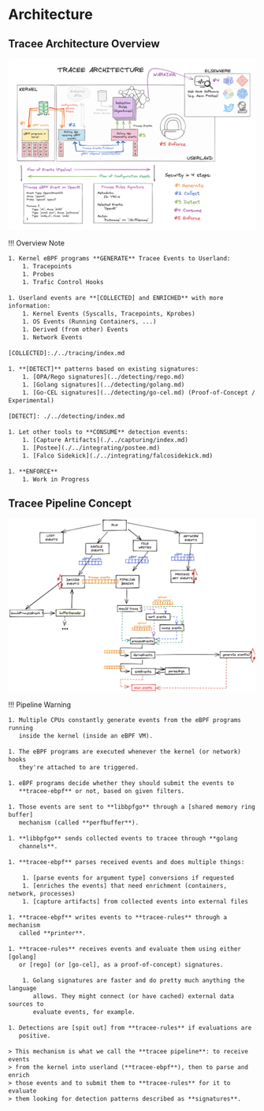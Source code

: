 # Architecture

## Tracee Architecture Overview

![Architecture](../../images/architecture.png)

!!! Overview Note

    1. Kernel eBPF programs **GENERATE** Tracee Events to Userland:
        1. Tracepoints
        1. Probes
        1. Trafic Control Hooks
    
    1. Userland events are **[COLLECTED] and ENRICHED** with more information:
        1. Kernel Events (Syscalls, Tracepoints, Kprobes)
        1. OS Events (Running Containers, ...)
        1. Derived (from other) Events
        1. Network Events
    
    [COLLECTED]:./../tracing/index.md
    
    1. **[DETECT]** patterns based on existing signatures:
        1. [OPA/Rego signatures](../detecting/rego.md)
        1. [Golang signatures](../detecting/golang.md)
        1. [Go-CEL signatures](../detecting/go-cel.md) (Proof-of-Concept / Experimental)
    
    [DETECT]: ./../detecting/index.md
    
    1. Let other tools to **CONSUME** detection events:
        1. [Capture Artifacts](./../capturing/index.md)
        1. [Postee](./../integrating/postee.md)
        1. [Falco Sidekick](./../integrating/falcosidekick.md)
    
    1. **ENFORCE**
        1. Work in Progress

## Tracee Pipeline Concept

![Tracee Pipeline](../../images/tracee-pipeline-overview.png)

!!! Pipeline Warning

    1. Multiple CPUs constantly generate events from the eBPF programs running
       inside the kernel (inside an eBPF VM).
    
    1. The eBPF programs are executed whenever the kernel (or network) hooks
       they're attached to are triggered.
    
    1. eBPF programs decide whether they should submit the events to
       **tracee-ebpf** or not, based on given filters.
    
    1. Those events are sent to **libbpfgo** through a [shared memory ring buffer]
       mechanism (called **perfbuffer**).
    
    1. **libbpfgo** sends collected events to tracee through **golang
       channels**.
    
    1. **tracee-ebpf** parses received events and does multiple things:
    
        1. [parse events for argument type] conversions if requested
        1. [enriches the events] that need enrichment (containers, network, processes)
        1. [capture artifacts] from collected events into external files
    
    1. **tracee-ebpf** writes events to **tracee-rules** through a mechanism
       called **printer**.
    
    1. **tracee-rules** receives events and evaluate them using either [golang]
       or [rego] (or [go-cel], as a proof-of-concept) signatures.
    
        1. Golang signatures are faster and do pretty much anything the language
           allows. They might connect (or have cached) external data sources to
           evaluate events, for example.
    
    1. Detections are [spit out] from **tracee-rules** if evaluations are
       positive.
    
    > This mechanism is what we call the **tracee pipeline**: to receive events
    > from the kernel into userland (**tracee-ebpf**), then to parse and enrich
    > those events and to submit them to **tracee-rules** for it to evaluate
    > them looking for detection patterns described as **signatures**.

[shared memory ring buffer]: ./performance.md
[parse events for argument type]: ./../tracing/output-options.md
[enriches the events]: ./../integrating/container-engines.md
[capture artifacts]: ./../capturing/index.md
[golang]: ./../detecting/golang.md
[rego]: ./../detecting/rego.md
[go-cel]: ./../detecting/go-cel.md
[spit out]: ./../integrating/webhook.md
 